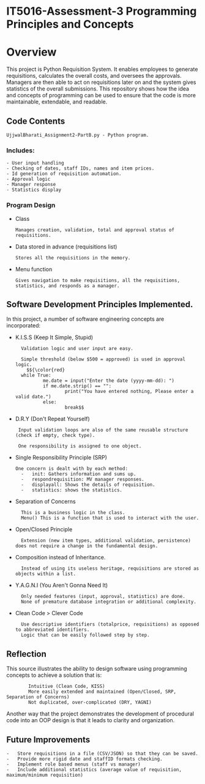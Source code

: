 # IT5016-Assessment-3 Programming Principles and Concepts

# Overview

This project is Python Requisition System.
It enables employees to generate requisitions, calculates the overall costs, and oversees the approvals.
Managers are then able to act on requisitions later on and the system gives statistics of the overall submissions.
This repository shows how the idea and concepts of programming can be used to ensure that the code is more maintainable, extendable, and readable.

## Code Contents

	UjjwalBharati_Assignment2-PartB.py - Python program.

### Includes:

    - User input handling
    - Checking of dates, staff IDs, names and item prices.
    - Id generation of requisition automation.
    - Approval logic
    - Manager response
    - Statistics display

### Program Design
*	Class

        Manages creation, validation, total and approval status of requisitions.
*	Data stored in advance (requisitions list)

        Stores all the requisitions in the memory.
*	Menu function

        Gives navigation to make requisitions, all the requisitions, statistics, and responds as a manager.

## Software Development Principles Implemented.

In this project, a number of software engineering concepts are incorporated:
* K.I.S.S (Keep It Simple, Stupid)

        Validation logic and user input are easy.

        Simple threshold (below $500 = approved) is used in approval logic.
          $${\color{red}
        while True:
                me.date = input("Enter the date (yyyy-mm-dd): ")
                if me.date.strip() == "":
                        print("You have entered nothing, Please enter a valid date.")
                else:
                        break$$
-  D.R.Y (Don't Repeat Yourself)
        
        Input validation loops are also of the same reusable structure (check if empty, check type).

        One responsibility is assigned to one object.

* Single Responsibility Principle (SRP)
    
      One concern is dealt with by each method:
        -	init: Gathers information and sums up.
        -	respondrequisition: MV manager responses.
        -	displayall: Shows the details of requisition.
        -	statistics: shows the statistics.

* Separation of Concerns

        This is a business logic in the class.
        Menu() This is a function that is used to interact with the user.
* Open/Closed Principle

        Extension (new item types, additional validation, persistence) does not require a change in the fundamental design.
* Composition instead of Inheritance.

        Instead of using its useless heritage, requisitions are stored as objects within a list.
* Y.A.G.N.I (You Aren't Gonna Need It)

        Only needed features (input, approval, statistics) are done.
        None of premature database integration or additional complexity.
* Clean Code > Clever Code

        Use descriptive identifiers (totalprice, requisitions) as opposed to abbreviated identifiers.
        Logic that can be easily followed step by step.

## Reflection

This source illustrates the ability to design software using programming concepts to achieve a solution that is:

        	Intuitive (Clean Code, KISS)
        	More easily extended and maintained (Open/Closed, SRP, Separation of Concerns)
        	Not duplicated, over-complicated (DRY, YAGNI)
Another way that the project demonstrates the development of procedural code into an OOP design is that it leads to clarity and organization.

## Future Improvements

    -	Store requisitions in a file (CSV/JSON) so that they can be saved.
    -	Provide more rigid date and staffID formats checking.
    -	Implement role based menus (staff vs manager)
    -	Include additional statistics (average value of requisition, maximum/minimum requisition)
